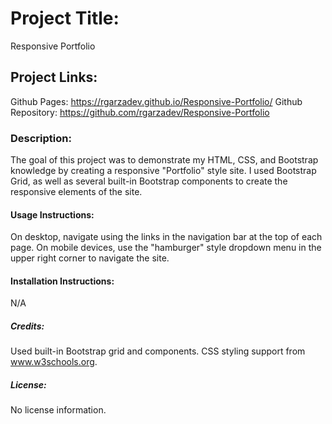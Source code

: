 # Project Title:

Responsive Portfolio

## Project Links:

Github Pages: https://rgarzadev.github.io/Responsive-Portfolio/
Github Repository: https://github.com/rgarzadev/Responsive-Portfolio

### Description:

The goal of this project was to demonstrate my HTML, CSS, and Bootstrap knowledge by creating a responsive "Portfolio" style site. I used Bootstrap Grid, as well as several built-in Bootstrap components to create the responsive elements of the site.

#### Usage Instructions:

On desktop, navigate using the links in the navigation bar at the top of each page. On mobile devices, use the "hamburger" style dropdown menu in the upper right corner to navigate the site.

#### Installation Instructions:

N/A

##### Credits:

Used built-in Bootstrap grid and components. CSS styling support from www.w3schools.org.

##### License:

No license information.